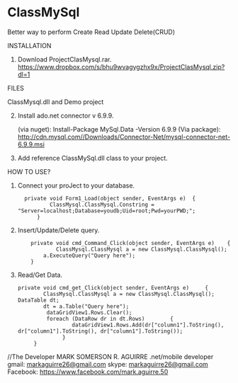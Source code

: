 # ClassMySql
Better way to perform Create Read Update Delete(CRUD)

INSTALLATION

1. Download ProjectClasMysql.rar.
    https://www.dropbox.com/s/bhu9wvagygzhx9x/ProjectClasMysql.zip?dl=1
    
FILES

ClassMysql.dll  and Demo project
    
2. Install ado.net connector v 6.9.9.

   (via nuget): Install-Package MySql.Data -Version 6.9.9
   (Via package): http://cdn.mysql.com//Downloads/Connector-Net/mysql-connector-net-6.9.9.msi
     
3. Add reference ClassMySql.dll class to your project.

HOW TO USE?

1. Connect your proJect to your database.

   		 private void Form1_Load(object sender, EventArgs e)  {
          	 	 ClassMysql.ClassMysql.Constring = "Server=localhost;Database=youdb;Uid=root;Pwd=yourPWD;";           
       		 }

2.  Insert/Update/Delete query.
    
      	  	private void cmd_Command_Click(object sender, EventArgs e)    {
            		ClassMysql.ClassMysql a = new ClassMysql.ClassMysql();
           	 	a.ExecuteQuery("Query here");
        	}

3.  Read/Get Data.

		private void cmd_get_Click(object sender, EventArgs e)     {
          	  	ClassMysql.ClassMysql a = new ClassMysql.ClassMysql(); DataTable dt;
          	  	dt = a.Table("Query here");
          		 dataGridView1.Rows.Clear();
          		 foreach (DataRow dr in dt.Rows)    	{
              			 dataGridView1.Rows.Add(dr["column1"].ToString(), dr["column1"].ToString(), dr["column1"].ToString());
     	    		  }
        	 }
	 
//The Developer
MARK SOMERSON R. AGUIRRE
.net/mobile developer
gmail: markaguirre26@gmail.com
skype: markaguirre26@gmail.com
Facebook: https://www.facebook.com/mark.aguirre.50
